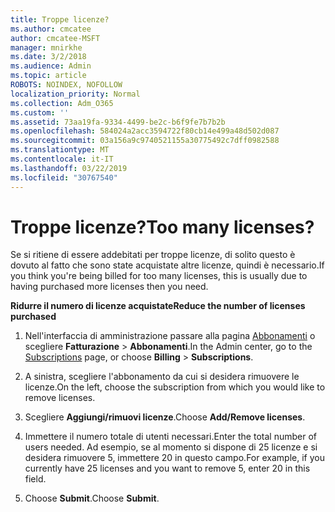 ```yaml
---
title: Troppe licenze?
ms.author: cmcatee
author: cmcatee-MSFT
manager: mnirkhe
ms.date: 3/2/2018
ms.audience: Admin
ms.topic: article
ROBOTS: NOINDEX, NOFOLLOW
localization_priority: Normal
ms.collection: Adm_O365
ms.custom: ''
ms.assetid: 73aa19fa-9334-4499-be2c-b6f9fe7b7b2b
ms.openlocfilehash: 584024a2acc3594722f80cb14e499a48d502d087
ms.sourcegitcommit: 03a156a9c9740521155a30775492c7dff0982588
ms.translationtype: MT
ms.contentlocale: it-IT
ms.lasthandoff: 03/22/2019
ms.locfileid: "30767540"
---
```

# <a name="too-many-licenses"></a><span data-ttu-id="92d84-102">Troppe licenze?</span><span class="sxs-lookup"><span data-stu-id="92d84-102">Too many licenses?</span></span>

<span data-ttu-id="92d84-103">Se si ritiene di essere addebitati per troppe licenze, di solito questo è dovuto al fatto che sono state acquistate altre licenze, quindi è necessario.</span><span class="sxs-lookup"><span data-stu-id="92d84-103">If you think you're being billed for too many licenses, this is usually due to having purchased more licenses then you need.</span></span>
  
 <span data-ttu-id="92d84-104">**Ridurre il numero di licenze acquistate**</span><span class="sxs-lookup"><span data-stu-id="92d84-104">**Reduce the number of licenses purchased**</span></span>
  
1. <span data-ttu-id="92d84-105">Nell'interfaccia di amministrazione passare alla pagina [Abbonamenti](https://go.microsoft.com/fwlink/p/?linkid=842054) o scegliere **Fatturazione** \> **Abbonamenti**.</span><span class="sxs-lookup"><span data-stu-id="92d84-105">In the Admin center, go to the [Subscriptions](https://go.microsoft.com/fwlink/p/?linkid=842054) page, or choose **Billing** \> **Subscriptions**.</span></span>
    
2. <span data-ttu-id="92d84-106">A sinistra, scegliere l'abbonamento da cui si desidera rimuovere le licenze.</span><span class="sxs-lookup"><span data-stu-id="92d84-106">On the left, choose the subscription from which you would like to remove licenses.</span></span>
    
3. <span data-ttu-id="92d84-107">Scegliere **Aggiungi/rimuovi licenze**.</span><span class="sxs-lookup"><span data-stu-id="92d84-107">Choose **Add/Remove licenses**.</span></span>
    
4. <span data-ttu-id="92d84-108">Immettere il numero totale di utenti necessari.</span><span class="sxs-lookup"><span data-stu-id="92d84-108">Enter the total number of users needed.</span></span> <span data-ttu-id="92d84-109">Ad esempio, se al momento si dispone di 25 licenze e si desidera rimuovere 5, immettere 20 in questo campo.</span><span class="sxs-lookup"><span data-stu-id="92d84-109">For example, if you currently have 25 licenses and you want to remove 5, enter 20 in this field.</span></span>
    
5. <span data-ttu-id="92d84-110">Choose **Submit**.</span><span class="sxs-lookup"><span data-stu-id="92d84-110">Choose **Submit**.</span></span>
    

